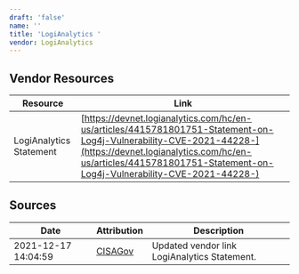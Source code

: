 ```yaml
---
draft: 'false'
name: ''
title: 'LogiAnalytics '
vendor: LogiAnalytics
---
```


## Vendor Resources
| Resource | Link |
| --- | --- |
| LogiAnalytics Statement | [https://devnet.logianalytics.com/hc/en-us/articles/4415781801751-Statement-on-Log4j-Vulnerability-CVE-2021-44228-](https://devnet.logianalytics.com/hc/en-us/articles/4415781801751-Statement-on-Log4j-Vulnerability-CVE-2021-44228-) |



## Sources
| Date | Attribution | Description |
| --- | --- | --- |
| 2021-12-17 14:04:59 | [CISAGov](https://raw.githubusercontent.com/cisagov/log4j-affected-db/develop/README.md) | Updated vendor link LogiAnalytics Statement.  |

